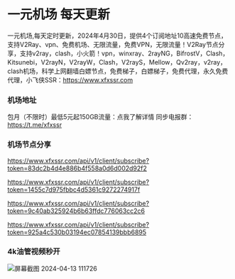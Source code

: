 # 一元机场 每天更新

一元机场,每天定时更新，2024年4月30日，提供4个订阅地址10高速免费节点，支持V2Ray、vpn、免费机场、无限流量，免费VPN，无限流量！V2Ray节点分享，支持v2ray，clash，小火箭！vpn，winxray、2rayNG，BifrostV，Clash，Kitsunebi，V2rayN，V2rayW，Clash，V2rayS，Mellow，Qv2ray，v2ray，clash机场，科学上网翻墙白嫖节点，免费梯子，白嫖梯子，免费代理，永久免费代理，小飞侠SSR：https://www.xfxssr.com
### 机场地址

包月（不限时）最低5元起150GB流量：点我了解详情
同步电报群：https://t.me/xfxssr

### 机场节点分享

https://www.xfxssr.com/api/v1/client/subscribe?token=83dc2b4d4e886b4f558a0d6d002d92f2

https://www.xfxssr.com/api/v1/client/subscribe?token=1455c7d975fbbc4d5361c9272274917f

https://www.xfxssr.com/api/v1/client/subscribe?token=9c40ab325924b6b63ffdc776063cc2c6

https://www.xfxssr.com/api/v1/client/subscribe?token=925a4c530b03194ec07854139bbb6895



### 4k油管视频秒开

![屏幕截图 2024-04-13 111726](https://github.com/xfxssr/ssnode/assets/160599155/38ebd832-e0a3-40fc-a3be-008cf5103b34)


